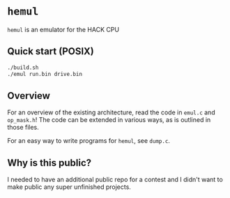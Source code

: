 # `hemul`
`hemul` is an emulator for the HACK CPU

## Quick start (POSIX)
```sh
./build.sh
./emul run.bin drive.bin
```

## Overview
For an overview of the existing architecture, read the code
in `emul.c` and `op_mask.h`!  The code can be extended in
various ways, as is outlined in those files.

For an easy way to write programs for `hemul`, see `dump.c`.

## Why is this public?
I needed to have an additional public repo for a contest
and I didn't want to make public any super unfinished
projects.
